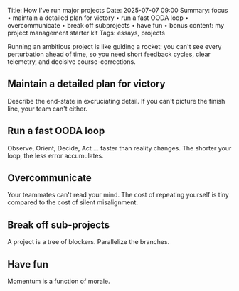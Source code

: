 Title: How I've run major projects
Date: 2025-07-07 09:00
Summary: focus • maintain a detailed plan for victory • run a fast OODA loop • overcommunicate • break off subprojects • have fun • bonus content: my project management starter kit
Tags: essays, projects

Running an ambitious project is like guiding a rocket: you can't see every perturbation ahead of time, so you need short feedback cycles, clear telemetry, and decisive course-corrections.

## Maintain a detailed plan for victory

Describe the end-state in excruciating detail. If you can't picture the finish line, your team can't either. 

## Run a fast OODA loop

Observe, Orient, Decide, Act ... faster than reality changes. The shorter your loop, the less error accumulates.

## Overcommunicate

Your teammates can't read your mind. The cost of repeating yourself is tiny compared to the cost of silent misalignment.

## Break off sub-projects

A project is a tree of blockers. Parallelize the branches.

## Have fun

Momentum is a function of morale. 